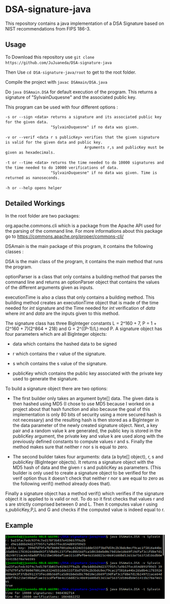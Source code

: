 DSA-signature-java
==================

This repository contains a java implementation of a DSA Signature based on NIST recommendations from FIPS 186-3.

Usage
-----

To Download this repository use   `git clone https://github.com/JuJuaneda/DSA-signature-java`

Then Use `cd DSA-signature-java/root` to get to the root folder.

Compile the project with `javac DSAmain/DSA.java`

Do `java DSAmain.DSA` for default execution of the program. This returns a signature of "SylvainDuquesne" and the associated public key.

This program can be used with four different options : 

    -s or --sign <data> returns a signature and its associated public key for the given data. 
                        "SylvainDuquesne" if no data was given. 
  
    -v or --verif <data r s publicKey> verifies that the given signature is valid for the given data and public key. 
                                       Arguments r,s and publicKey must be given as hexadecimals.
  
    -t or --time <data> returns the time needed to do 10000 signatures and the time needed to do 10000 verifications of data. 
                        "SylvainDuquesne" if no data was given. Time is returned as nanoseconds.
  
    -h or --help opens helper  


Detailed Workings
-----------------

In the root folder are two packages:

org.apache.commons.cli which is a package from the Apache API used for the parsing of the command line. For more informations about this package go to https://commons.apache.org/proper/commons-cli/

DSAmain is the main package of this program, it contains the following classes :

DSA is the main class of the program, it contains the main method that runs the program.

optionParser is a class that only contains a building method that parses the command line and returns an optionParser object that contains the values of the different arguments given as inputs.

executionTime is also a class that only contains a building method. This building method creates an executionTime object that is made of the time needed for _int_ signature and the Time needed for _int_ verification of _data_ where _int_ and _data_ are the inputs given to this method.

The signature class has three BigInteger constants L = 2^160 + 7, P = 1 + (2^160 + 7)(2^864 + 218) and G = 2^((P-1)/L) mod P. A signature object has four parameters which are all BigInteger objects:  
  
  * data which contains the hashed data to be signed

  * r which contains the r value of the signature.

  * s whcih contains the s value of the signature.

  * publicKey which contains the public key associated with the private key used to generate the signature.

To build a signature object there are two options:

  * The first builder only takes an argument byte[] data. The given data is then hashed using MD5 (I chose to use MD5 because I worked on a project about that hash function and also because the goal of this implementation is only 80 bits of security using a more secured hash is not necessary) and the resulting hash is then stored as a BigInteger in the data parameter of the newly created signature object. Next, a key pair and a random value k are generated, the public key is stored in the publicKey argument, the private key and value k are used along with the previously defined constants to compute values r and s. Finally the method makes sure that neither r nor s is equal to zero.

  * The second builder takes four arguments: data (a byte[] object), r, s and publicKey (BigInteger objects). It returns a signature object with the MD5 hash of data and the given r s and publicKey as parameters. (This builder is only used to create a signature object to be verified for the verif option thus it doesn't check that neither r nor s are equal to zero as the following verif() method already does that).

Finally a signature object has a method verif() which verifies if the signature object it is applied to is valid or not. To do so it first checks that values r and s are strictly comprised between 0 and L. Then it computes value r using s,publicKey,P,L and G and checks if the computed value is indeed equal to r.

Example
-------

<p><img alt="Image" title="Example" src="ExampleDSA.png" /></p>
